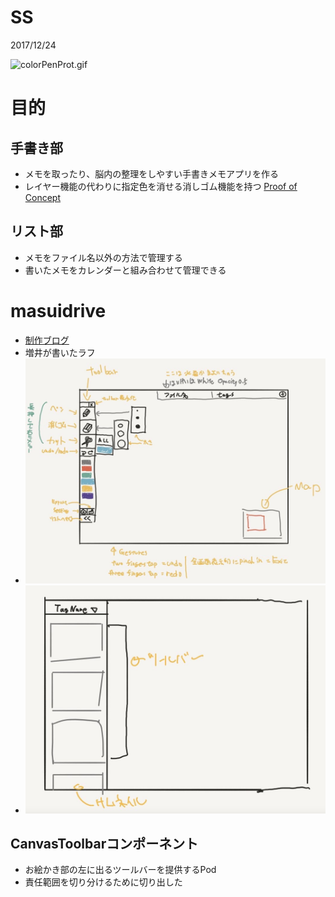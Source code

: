 # SS

2017/12/24

![colorPenProt.gif](colorPenProt.gif)

# 目的
## 手書き部
- メモを取ったり、脳内の整理をしやすい手書きメモアプリを作る
 - レイヤー機能の代わりに指定色を消せる消しゴム機能を持つ [Proof of Concept](https://github.com/masuidrive/colored_eraser)
## リスト部
- メモをファイル名以外の方法で管理する
 - 書いたメモをカレンダーと組み合わせて管理できる

# masuidrive
- [制作ブログ](https://note.mu/masuidrive/m/m353cf43d8dc9)
- 増井が書いたラフ
 - ![totalLayout.jpg](totalLayout.jpg)
 - ![thumbnailToolBar.jpg](thumbnailToolBar.jpg)

## CanvasToolbarコンポーネント
- お絵かき部の左に出るツールバーを提供するPod
- 責任範囲を切り分けるために切り出した